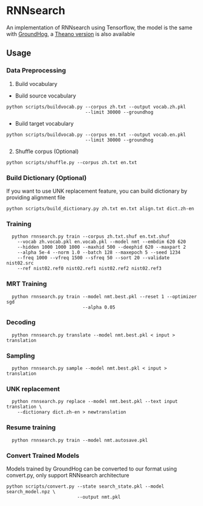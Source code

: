 # RNNsearch
An implementation of RNNsearch using Tensorflow, the model is the same
with [GroundHog](https://github.com/lisa-groundhog/GroundHog), a
[Theano version](https://github.com/XMUNLP/RNNsearch) is also available


## Usage

### Data Preprocessing
1. Build vocabulary
  * Build source vocabulary
  ```
  python scripts/buildvocab.py --corpus zh.txt --output vocab.zh.pkl
                               --limit 30000 --groundhog
  ```
  * Build target vocabulary
  ```
  python scripts/buildvocab.py --corpus en.txt --output vocab.en.pkl
                               --limit 30000 --groundhog
  ```
2. Shuffle corpus (Optional)
```
python scripts/shuffle.py --corpus zh.txt en.txt
```

### Build Dictionary (Optional)
If you want to use UNK replacement feature, you can build dictionary by
providing alignment file
```
python scripts/build_dictionary.py zh.txt en.txt align.txt dict.zh-en
```

### Training
```
  python rnnsearch.py train --corpus zh.txt.shuf en.txt.shuf
    --vocab zh.vocab.pkl en.vocab.pkl --model nmt --embdim 620 620
    --hidden 1000 1000 1000 --maxhid 500 --deephid 620 --maxpart 2
    --alpha 5e-4 --norm 1.0 --batch 128 --maxepoch 5 --seed 1234
    --freq 1000 --vfreq 1500 --sfreq 50 --sort 20 --validate nist02.src
    --ref nist02.ref0 nist02.ref1 nist02.ref2 nist02.ref3
  ```
### MRT Training
```
  python rnnsearch.py train --model nmt.best.pkl --reset 1 --optimizer sgd
                            --alpha 0.05
```
### Decoding
```
  python rnnsearch.py translate --model nmt.best.pkl < input > translation
```
### Sampling
```
  python rnnsearch.py sample --model nmt.best.pkl < input > translation
```
### UNK replacement
```
  python rnnsearch.py replace --model nmt.best.pkl --text input translation \
    --dictionary dict.zh-en > newtranslation
```
### Resume training
```
  python rnnsearch.py train --model nmt.autosave.pkl
```

### Convert Trained Models
Models trained by GroundHog can be converted to our format using convert.py,
only support RNNsearch architecture
```
python scripts/convert.py --state search_state.pkl --model search_model.npz \
                          --output nmt.pkl
```